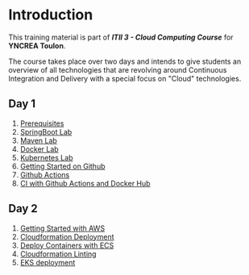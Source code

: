 # Introduction

This training material is part of **_ITII 3 - Cloud Computing Course_** for **YNCREA Toulon**.

The course takes place over two days and intends to give students an overview of all technologies that are revolving around Continuous Integration and Delivery with a special focus on "Cloud" technologies.

## Day 1

1. [Prerequisites](./prerequisites.md)
1. [SpringBoot Lab](./javaspringboot.md)
1. [Maven Lab](./maven.md)
1. [Docker Lab](./docker.md)
1. [Kubernetes Lab](./kubernetes.md)
1. [Getting Started on Github](./github.md)
1. [Github Actions](./github-actions.md)
1. [CI with Github Actions and Docker Hub](./dockerhub.md)

## Day 2

1. [Getting Started with AWS](./aws.md)
1. [Cloudformation Deployment](./cloudformation.md)
1. [Deploy Containers with ECS](./ecs.md)
1. [Cloudformation Linting](./cfn-nag.md)
1. [EKS deployment](./eks.md)